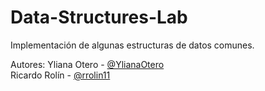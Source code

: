 # Data-Structures-Lab
Implementación de algunas estructuras de datos comunes.

Autores:
Yliana Otero - [@YlianaOtero](https://github.com/YlianaOtero)<br>
Ricardo Rolín - [@rrolin11](https://github.com/rrolin11)

